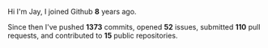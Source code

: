 Hi I'm Jay, I joined Github **8** years ago.

Since then I've pushed **1373** commits, opened **52** issues, submitted **110** pull requests, and contributed to **15** public repositories.
